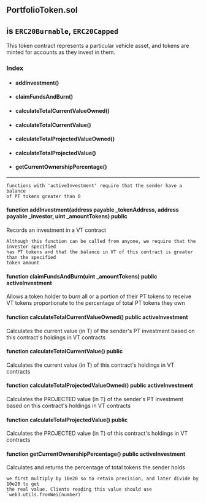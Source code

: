 ## PortfolioToken.sol
## is `ERC20Burnable`, `ERC20Capped`

This token contract represents a particular vehicle asset, and tokens are minted for accounts as they invest in them.

### Index

- #### addInvestment()
- #### claimFundsAndBurn()
- #### calculateTotalCurrentValueOwned()
- #### calculateTotalCurrentValue()
- #### calculateTotalProjectedValueOwned()
- #### calculateTotalProjectedValue()
- #### getCurrentOwnershipPercentage()
----
```
functions with 'activeInvestment' require that the sender have a balance
of PT tokens greater than 0
```

#### function addInvestment(address payable \_tokenAddress, address payable \_investor, uint \_amountTokens) public
Records an investment in a VT contract
```
Although this function can be called from anyone, we require that the investor specified
has PT tokens and that the balance in VT of this contract is greater than the specified
token amount
```

#### function claimFundsAndBurn(uint \_amountTokens) public activeInvestment
Allows a token holder to burn all or a portion of their PT tokens to receive VT tokens proportionate to the percentage of total PT tokens they own

#### function calculateTotalCurrentValueOwned() public activeInvestment
Calculates the current value (in T) of the sender's PT investment based on this contract's holdings in VT contracts

#### function calculateTotalCurrentValue() public
Calculates the current value (in T) of this contract's holdings in VT contracts

#### function calculateTotalProjectedValueOwned() public activeInvestment
Calculates the PROJECTED value (in T) of the sender's PT investment based on this contract's holdings in VT contracts

#### function calculateTotalProjectedValue() public
Calculates the PROJECTED value (in T) of this contract's holdings in VT contracts

#### function getCurrentOwnershipPercentage() public activeInvestment
Calculates and returns the percentage of total tokens the sender holds
```
we first multiply by 10e20 so to retain precision, and later divide by 10e20 to get
the real value. Clients reading this value should use `web3.utils.fromWei(number)`
```
